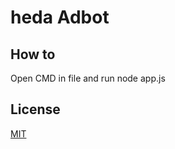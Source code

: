 # heda Adbot

## How to
Open CMD in file and run node app.js

## License

[MIT](https://choosealicense.com/licenses/mit/)
